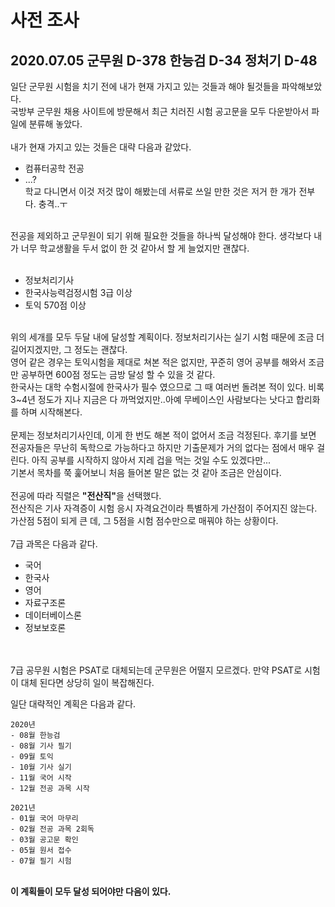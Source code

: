 # 사전 조사
## 2020.07.05 군무원 D-378 한능검 D-34 정처기 D-48

일단 군무원 시험을 치기 전에 내가 현재 가지고 있는 것들과 해야 될것들을 파악해보았다.<br>
국방부 군무원 채용 사이트에 방문해서 최근 치러진 시험 공고문을 모두 다운받아서 파일에 분류해 놓았다.<br>
<br>
내가 현재 가지고 있는 것들은 대략 다음과 같았다.
  * 컴퓨터공학 전공
  * ...?
<br>학교 다니면서 이것 저것 많이 해봤는데 서류로 쓰일 만한 것은 저거 한 개가 전부다. 충격..ㅜ<br>
<br>
전공을 제외하고 군무원이 되기 위해 필요한 것들을 하나씩 달성해야 한다. 생각보다 내가 너무 학교생활을 두서 없이 한 것 같아서 할 게 늘었지만 괜찮다.
<br><br>

  * 정보처리기사
  * 한국사능력검정시험 3급 이상
  * 토익 570점 이상
 <br>
 위의 세개를 모두 두달 내에 달성할 계획이다. 정보처리기사는 실기 시험 때문에 조금 더 길어지겠지만, 그 정도는 괜찮다.<br>
영어 같은 경우는 토익시험을 제대로 쳐본 적은 없지만, 꾸준히 영어 공부를 해와서 조금만 공부하면 600점 정도는 금방 달성 할 수 있을 것 같다.<br>
한국사는 대학 수험시절에 한국사가 필수 였으므로 그 때 여러번 돌려본 적이 있다. 비록 3~4년 정도가 지나 지금은 다 까먹었지만..아예 무베이스인 사람보다는 낫다고 합리화를 하며 시작해본다.<br>
<br>
문제는 정보처리기사인데, 이게 한 번도 해본 적이 없어서 조금 걱정된다. 후기를 보면 전공자들은 무난히 독학으로 가능하다고 하지만 기출문제가 거의 없다는 점에서 매우 걸린다. 아직 공부를 시작하지 않아서 지레 겁을 먹는 것일 수도 있겠다만...<br>
기본서 목차를 쭉 훑어보니 처음 들어본 말은 없는 것 같아 조금은 안심이다.<br>
<br>
전공에 따라 직렬은 <strong>"전산직"</strong>을 선택했다.<br>
전산직은 기사 자격증이 시험 응시 자격요건이라 특별하게 가산점이 주어지진 않는다.<br>
가산점 5점이 되게 큰 데, 그 5점을 시험 점수만으로 매꿔야 하는 상황이다. <br>

<br>
7급 과목은 다음과 같다.<br>

   * 국어
   * 한국사
   * 영어
   * 자료구조론
   * 데이터베이스론
   * 정보보호론
  
<br><br>
7급 공무원 시험은 PSAT로 대체되는데 군무원은 어떨지 모르겠다. 만약 PSAT로 시험이 대체 된다면 상당히 일이 복잡해진다.<br>

일단 대략적인 계획은 다음과 같다.<br>

    2020년
    - 08월 한능검
    - 08월 기사 필기
    - 09월 토익
    - 10월 기사 실기
    - 11월 국어 시작
    - 12월 전공 과목 시작
    
    2021년 
    - 01월 국어 마무리
    - 02월 전공 과목 2회독
    - 03월 공고문 확인
    - 05월 원서 접수
    - 07월 필기 시험
<br><strong>이 계획들이 모두 달성 되어야만 다음이 있다.</strong>

